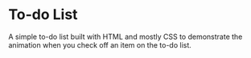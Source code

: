 # To-do List

<p> A simple to-do list built with HTML and mostly CSS to demonstrate the animation when you check off an item on the to-do list.
</p>
